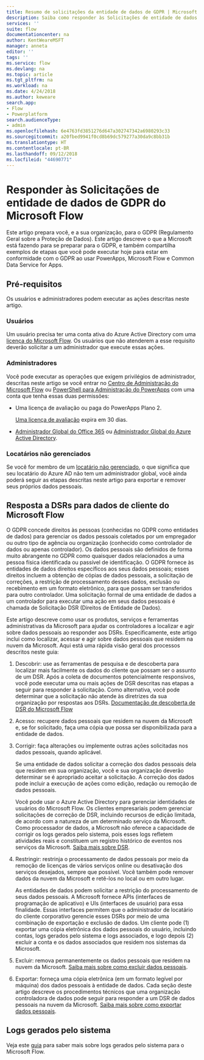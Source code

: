 ```yaml
---
title: Resumo de solicitações da entidade de dados de GDPR | Microsoft Docs
description: Saiba como responder às Solicitações de entidade de dados de GPDR para o Microsoft Flow.
services: ''
suite: flow
documentationcenter: na
author: KentWeareMSFT
manager: anneta
editor: ''
tags: ''
ms.service: flow
ms.devlang: na
ms.topic: article
ms.tgt_pltfrm: na
ms.workload: na
ms.date: 4/24/2018
ms.author: keweare
search.app:
- Flow
- Powerplatform
search.audienceType:
- admin
ms.openlocfilehash: 6e4763fd3851276d647a302747342a6980293c33
ms.sourcegitcommit: a20fbed9941f0cd8b69dc579277a30da9c8bb31b
ms.translationtype: HT
ms.contentlocale: pt-BR
ms.lasthandoff: 09/12/2018
ms.locfileid: "44690771"
---
```

# <a name="responding-to-gdpr-data-subject-requests-for-microsoft-flow"></a>Responder às Solicitações de entidade de dados de GDPR do Microsoft Flow

Este artigo prepara você, e a sua organização, para o GDPR (Regulamento Geral sobre a Proteção de Dados). Este artigo descreve o que a Microsoft está fazendo para se preparar para o GDPR, e também compartilha exemplos de etapas que você pode executar hoje para estar em conformidade com o GDPR ao usar PowerApps, Microsoft Flow e Common Data Service for Apps.

## <a name="prerequisites"></a>Pré-requisitos

Os usuários e administradores podem executar as ações descritas neste artigo.

### <a name="users"></a>Usuários

Um usuário precisa ter uma conta ativa do Azure Active Directory com uma [licença do Microsoft Flow](https://preview.flow.microsoft.com/pricing/). Os usuários que não atenderem a esse requisito deverão solicitar a um administrador que execute essas ações.

### <a name="administrators"></a>Administradores

Você pode executar as operações que exigem privilégios de administrador, descritas neste artigo se você entrar no [Centro de Administração do Microsoft Flow](https://admin.flow.microsoft.com/) ou [PowerShell para Administração do PowerApps](https://go.microsoft.com/fwlink/?linkid=871804) com uma conta que tenha essas duas permissões:

- Uma licença de avaliação ou paga do PowerApps Plano 2.

    [Uma licença de avaliação](http://web.powerapps.com/trial) expira em 30 dias.

- [Administrador Global do Office 365](https://support.office.com/article/assign-admin-roles-in-office-365-for-business-eac4d046-1afd-4f1a-85fc-8219c79e1504) ou [Administrador Global do Azure Active Directory](https://docs.microsoft.com/azure/active-directory/active-directory-assign-admin-roles-azure-portal).

### <a name="unmanaged-tenants"></a>Locatários não gerenciados
Se você for membro de um [locatário não gerenciado](https://docs.microsoft.com/azure/active-directory/domains-admin-takeover), o que significa que seu locatário do Azure AD não tem um administrador global, você ainda poderá seguir as etapas descritas neste artigo para exportar e remover seus próprios dados pessoais. 

## <a name="responding-to-dsrs-for-microsoft-flow-customer-data"></a>Resposta a DSRs para dados de cliente do Microsoft Flow

O GDPR concede direitos às pessoas (conhecidas no GDPR como entidades de dados) para gerenciar os dados pessoais coletados por um empregador ou outro tipo de agência ou organização (conhecido como controlador de dados ou apenas controlador). Os dados pessoais são definidos de forma muito abrangente no GDPR como quaisquer dados relacionados a uma pessoa física identificada ou passível de identificação. O GDPR fornece às entidades de dados direitos específicos aos seus dados pessoais; esses direitos incluem a obtenção de cópias de dados pessoais, a solicitação de correções, a restrição de processamento desses dados, exclusão ou recebimento em um formato eletrônico, para que possam ser transferidos para outro controlador. Uma solicitação formal de uma entidade de dados a um controlador para executar uma ação em seus dados pessoais é chamada de Solicitação DSR (Direitos de Entidade de Dados).

Este artigo descreve como usar os produtos, serviços e ferramentas administrativas da Microsoft para ajudar os controladores a localizar e agir sobre dados pessoais ao responder aos DSRs. Especificamente, este artigo inclui como localizar, acessar e agir sobre dados pessoais que residem na nuvem da Microsoft. Aqui está uma rápida visão geral dos processos descritos neste guia:

1. Descobrir: use as ferramentas de pesquisa e de descoberta para localizar mais facilmente os dados do cliente que possam ser o assunto de um DSR. Após a coleta de documentos potencialmente responsivos, você pode executar uma ou mais ações de DSR descritas nas etapas a seguir para responder à solicitação. Como alternativa, você pode determinar que a solicitação não atende às diretrizes da sua organização por respostas aos DSRs. [Documentação de descoberta de DSR do Microsoft Flow](gdpr-dsr-discovery.md)

1. Acesso: recupere dados pessoais que residem na nuvem da Microsoft e, se for solicitado, faça uma cópia que possa ser disponibilizada para a entidade de dados.

1. Corrigir: faça alterações ou implemente outras ações solicitadas nos dados pessoais, quando aplicável.

    Se uma entidade de dados solicitar a correção dos dados pessoais dela que residem em sua organização, você e sua organização deverão determinar se é apropriado aceitar a solicitação.  A correção dos dados pode incluir a execução de ações como edição, redação ou remoção de dados pessoais.

    Você pode usar o Azure Active Directory para gerenciar identidades de usuários do Microsoft Flow. Os clientes empresariais podem gerenciar solicitações de correção de DSR, incluindo recursos de edição limitada, de acordo com a natureza de um determinado serviço da Microsoft.  Como processador de dados, a Microsoft não oferece a capacidade de corrigir os logs gerados pelo sistema, pois esses logs refletem atividades reais e constituem um registro histórico de eventos nos serviços da Microsoft.  [Saiba mais sobre DSR](https://docs.microsoft.com/microsoft-365/compliance/gdpr-dsr-azure).

1. Restringir: restrinja o processamento de dados pessoais por meio da remoção de licenças de vários serviços online ou desativação dos serviços desejados, sempre que possível. Você também pode remover dados da nuvem da Microsoft e retê-los no local ou em outro lugar.

    As entidades de dados podem solicitar a restrição do processamento de seus dados pessoais.  A Microsoft fornece APIs (interfaces de programação de aplicativo) e UIs (interfaces de usuário) para essa finalidade.  Essas interfaces permitem que o administrador de locatário do cliente corporativo gerencie esses DSRs por meio de uma combinação de exportação e exclusão de dados. Um cliente pode (1) exportar uma cópia eletrônica dos dados pessoais do usuário, incluindo contas, logs gerados pelo sistema e logs associados, e logo depois (2) excluir a conta e os dados associados que residem nos sistemas da Microsoft.

1. Excluir: remova permanentemente os dados pessoais que residem na nuvem da Microsoft. [Saiba mais sobre como excluir dados pessoais](gdpr-dsr-delete.md).

1. Exportar: forneça uma cópia eletrônica (em um formato legível por máquina) dos dados pessoais à entidade de dados. Cada seção deste artigo descreve os procedimentos técnicos que uma organização controladora de dados pode seguir para responder a um DSR de dados pessoais na nuvem da Microsoft. [Saiba mais sobre como exportar dados pessoais](gdpr-dsr-export.md).

## <a name="system-generated-logs"></a>Logs gerados pelo sistema

Veja este [guia](https://docs.microsoft.com/powerapps/administrator/powerapps-gdpr-dsr-guide-systemlogs) para saber mais sobre logs gerados pelo sistema para o Microsoft Flow.
